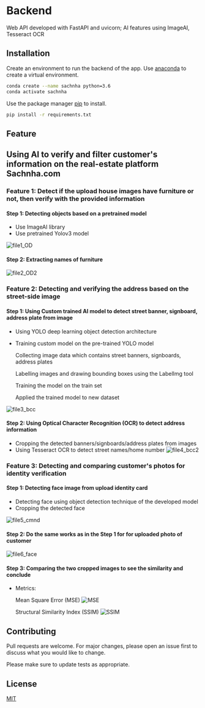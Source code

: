 # Backend
Web API developed with FastAPI and uvicorn;
AI features using ImageAI, Tesseract OCR

## Installation
Create an environment to run the backend of the app.
Use [anaconda](https://www.anaconda.com/) to create a virtual environment. 

```bash
conda create --name sachnha python=3.6
conda activate sachnha
```
Use the package manager [pip](https://pip.pypa.io/en/stable/) to install.

```bash
pip install -r requirements.txt
```

## Feature

## Using AI to verify and filter customer's information on the real-estate platform Sachnha.com

### Feature 1: Detect if the upload house images have furniture or not, then verify with the provided information

#### Step 1: Detecting objects based on a pretrained model
* Use ImageAI library
* Use pretrained Yolov3 model 

![file1_OD](https://user-images.githubusercontent.com/69978820/99877037-a0d48500-2bfb-11eb-8a76-23225b4b7fd4.png)

#### Step 2: Extracting names of furniture
![file2_OD2](https://user-images.githubusercontent.com/69978820/99877040-a3cf7580-2bfb-11eb-9cc3-2117eac2a581.png)

### Feature 2: Detecting and verifying the address based on the street-side image

#### Step 1: Using Custom trained AI model to detect street banner, signboard, address plate from image
* Using YOLO deep learning object detection architecture
* Training custom model on the pre-trained YOLO model
   
   Collecting image data which contains street banners, signboards, address plates
   
   Labelling images and drawing bounding boxes using the LabelImg tool
   
   Training the model on the train set
   
   Applied the trained model to new dataset
   
![file3_bcc](https://user-images.githubusercontent.com/69978820/99877041-a4680c00-2bfb-11eb-9500-ce8ac3ab13b8.png)

#### Step 2: Using Optical Character Recognition (OCR) to detect address information
* Cropping the detected banners/signboards/address plates from images
* Using Tesseract OCR to detect street names/home number
![file4_bcc2](https://user-images.githubusercontent.com/69978820/99877042-a500a280-2bfb-11eb-89cd-5fccea29f205.png)

### Feature 3: Detecting and comparing customer's photos for identity verification

#### Step 1: Detecting face image from upload identity card
* Detecting face using object detection technique of the developed model
* Cropping the detected face 

![file5_cmnd](https://user-images.githubusercontent.com/69978820/99877043-a5993900-2bfb-11eb-9859-a7b1ff80ff7f.png)

#### Step 2: Do the same works as in the Step 1 for for uploaded photo of customer

![file6_face](https://user-images.githubusercontent.com/69978820/99877046-a631cf80-2bfb-11eb-931c-ed24932fa6f7.png)

#### Step 3: Comparing the two cropped images to see the similarity and conclude
* Metrics:

  Mean Square Error (MSE)
   ![MSE](https://user-images.githubusercontent.com/74822595/99890795-54bd2b00-2c63-11eb-9e5d-83fcc0c18049.png)
  
  Structural Similarity Index (SSIM)
   ![SSIM](https://user-images.githubusercontent.com/74822595/99890870-f3498c00-2c63-11eb-8e4c-d8507cfa8608.png)

## Contributing
Pull requests are welcome. For major changes, please open an issue first to discuss what you would like to change.

Please make sure to update tests as appropriate.

## License
[MIT](https://choosealicense.com/licenses/mit/)

